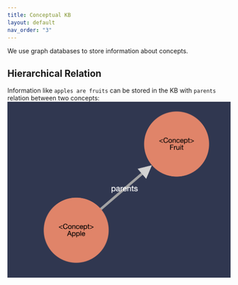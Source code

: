 ```yaml
---
title: Conceptual KB
layout: default
nav_order: "3"
---
```

We use graph databases to store information about concepts.
## Hierarchical Relation
Information like `apples are fruits` can be stored in the KB with `parents` relation between two concepts:
![](../assets/images/img1.png)
